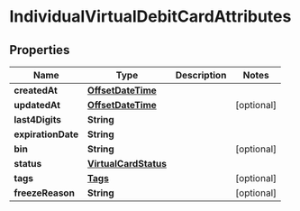 # IndividualVirtualDebitCardAttributes

## Properties
Name | Type | Description | Notes
------------ | ------------- | ------------- | -------------
**createdAt** | [**OffsetDateTime**](OffsetDateTime.md) |  | 
**updatedAt** | [**OffsetDateTime**](OffsetDateTime.md) |  |  [optional]
**last4Digits** | **String** |  | 
**expirationDate** | **String** |  | 
**bin** | **String** |  |  [optional]
**status** | [**VirtualCardStatus**](VirtualCardStatus.md) |  | 
**tags** | [**Tags**](Tags.md) |  |  [optional]
**freezeReason** | **String** |  |  [optional]
